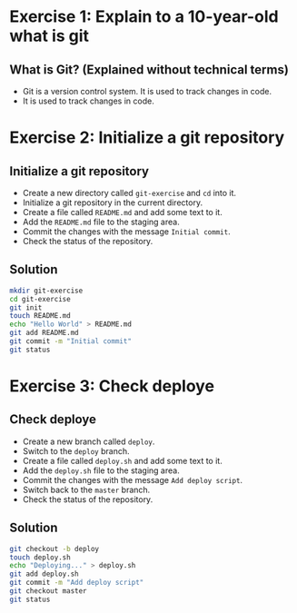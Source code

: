 <!--
ex01: explain to a 10-year-old what is git
challenge
Without using any technical terms can you explain what is git? Why do we need it? In the simplest terms?

If you don't have someone to explain, maybe tweet or put a LinkedIn status about it.

understanding
what, who and when was done something to code
If you can explain it to a 10-year-old, you know it.
 -->

# Exercise 1: Explain to a 10-year-old what is git

## What is Git? (Explained without technical terms)

- Git is a version control system. It is used to track changes in code.
- It is used to track changes in code.

# Exercise 2: Initialize a git repository

## Initialize a git repository

- Create a new directory called `git-exercise` and `cd` into it.
- Initialize a git repository in the current directory.
- Create a file called `README.md` and add some text to it.
- Add the `README.md` file to the staging area.
- Commit the changes with the message `Initial commit`.
- Check the status of the repository.

## Solution

```bash
mkdir git-exercise
cd git-exercise
git init
touch README.md
echo "Hello World" > README.md
git add README.md
git commit -m "Initial commit"
git status
```

# Exercise 3: Check deploye

## Check deploye

- Create a new branch called `deploy`.
- Switch to the `deploy` branch.
- Create a file called `deploy.sh` and add some text to it.
- Add the `deploy.sh` file to the staging area.
- Commit the changes with the message `Add deploy script`.
- Switch back to the `master` branch.
- Check the status of the repository.

## Solution

```bash
git checkout -b deploy
touch deploy.sh
echo "Deploying..." > deploy.sh
git add deploy.sh
git commit -m "Add deploy script"
git checkout master
git status
```
